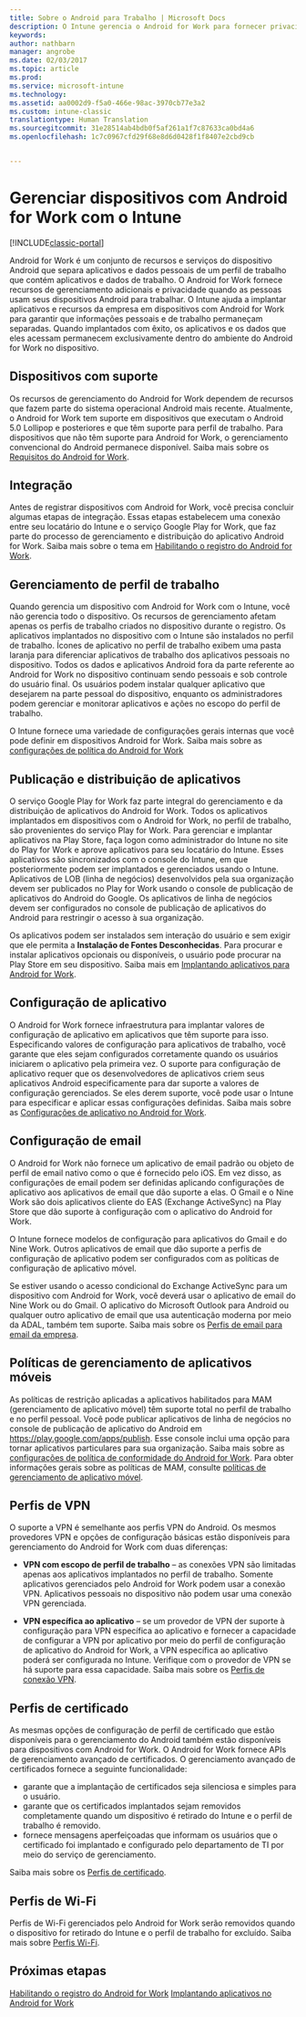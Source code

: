 ```yaml
---
title: Sobre o Android para Trabalho | Microsoft Docs
description: O Intune gerencia o Android for Work para fornecer privacidade e recursos de gerenciamento adicionais quando as pessoas usam seus dispositivos Android para trabalhar.
keywords: 
author: nathbarn
manager: angrobe
ms.date: 02/03/2017
ms.topic: article
ms.prod: 
ms.service: microsoft-intune
ms.technology: 
ms.assetid: aa0002d9-f5a0-466e-98ac-3970cb77e3a2
ms.custom: intune-classic
translationtype: Human Translation
ms.sourcegitcommit: 31e28514ab4bdb0f5af261a1f7c87633ca0bd4a6
ms.openlocfilehash: 1c7c0967cfd29f68e8d6d0428f1f8407e2cbd9cb


---
```


# <a name="manage-android-for-work-devices-with-intune"></a>Gerenciar dispositivos com Android for Work com o Intune

[!INCLUDE[classic-portal](../includes/classic-portal.md)]

Android for Work é um conjunto de recursos e serviços do dispositivo Android que separa aplicativos e dados pessoais de um perfil de trabalho que contém aplicativos e dados de trabalho. O Android for Work fornece recursos de gerenciamento adicionais e privacidade quando as pessoas usam seus dispositivos Android para trabalhar. O Intune ajuda a implantar aplicativos e recursos da empresa em dispositivos com Android for Work para garantir que informações pessoais e de trabalho permaneçam separadas. Quando implantados com êxito, os aplicativos e os dados que eles acessam permanecem exclusivamente dentro do ambiente do Android for Work no dispositivo.

## <a name="supported-devices"></a>Dispositivos com suporte

Os recursos de gerenciamento do Android for Work dependem de recursos que fazem parte do sistema operacional Android mais recente. Atualmente, o Android for Work tem suporte em dispositivos que executam o Android 5.0 Lollipop e posteriores e que têm suporte para perfil de trabalho. Para dispositivos que não têm suporte para Android for Work, o gerenciamento convencional do Android permanece disponível. Saiba mais sobre os [Requisitos do Android for Work](https://support.google.com/work/android/answer/6174145?hl=en&ref_topic=6151012).

## <a name="onboarding"></a>Integração

Antes de registrar dispositivos com Android for Work, você precisa concluir algumas etapas de integração. Essas etapas estabelecem uma conexão entre seu locatário do Intune e o serviço Google Play for Work, que faz parte do processo de gerenciamento e distribuição do aplicativo Android for Work. Saiba mais sobre o tema em [Habilitando o registro do Android for Work](https://docs.microsoft.com/intune/deploy-use/set-up-android-for-work).

## <a name="work-profile-management"></a>Gerenciamento de perfil de trabalho

Quando gerencia um dispositivo com Android for Work com o Intune, você não gerencia todo o dispositivo. Os recursos de gerenciamento afetam apenas os perfis de trabalho criados no dispositivo durante o registro. Os aplicativos implantados no dispositivo com o Intune são instalados no perfil de trabalho. Ícones de aplicativo no perfil de trabalho exibem uma pasta laranja para diferenciar aplicativos de trabalho dos aplicativos pessoais no dispositivo. Todos os dados e aplicativos Android fora da parte referente ao Android for Work no dispositivo continuam sendo pessoais e sob controle do usuário final. Os usuários podem instalar qualquer aplicativo que desejarem na parte pessoal do dispositivo, enquanto os administradores podem gerenciar e monitorar aplicativos e ações no escopo do perfil de trabalho.

O Intune fornece uma variedade de configurações gerais internas que você pode definir em dispositivos Android for Work. Saiba mais sobre as [configurações de política do Android for Work](android-for-work-policy-settings-in-microsoft-intune.md)

## <a name="app-publishing-and-distribution"></a>Publicação e distribuição de aplicativos

O serviço Google Play for Work faz parte integral do gerenciamento e da distribuição de aplicativos do Android for Work. Todos os aplicativos implantados em dispositivos com o Android for Work, no perfil de trabalho, são provenientes do serviço Play for Work. Para gerenciar e implantar aplicativos na Play Store, faça logon como administrador do Intune no site do Play for Work e aprove aplicativos para seu locatário do Intune. Esses aplicativos são sincronizados com o console do Intune, em que posteriormente podem ser implantados e gerenciados usando o Intune. Aplicativos de LOB (linha de negócios) desenvolvidos pela sua organização devem ser publicados no Play for Work usando o console de publicação de aplicativos do Android do Google. Os aplicativos de linha de negócios devem ser configurados no console de publicação de aplicativos do Android para restringir o acesso à sua organização.

Os aplicativos podem ser instalados sem interação do usuário e sem exigir que ele permita a **Instalação de Fontes Desconhecidas**. Para procurar e instalar aplicativos opcionais ou disponíveis, o usuário pode procurar na Play Store em seu dispositivo. Saiba mais em [Implantando aplicativos para Android for Work](https://docs.microsoft.com/intune/deploy-use/android-for-work-apps).

## <a name="app-configuration"></a>Configuração de aplicativo

O Android for Work fornece infraestrutura para implantar valores de configuração de aplicativo em aplicativos que têm suporte para isso. Especificando valores de configuração para aplicativos de trabalho, você garante que eles sejam configurados corretamente quando os usuários iniciarem o aplicativo pela primeira vez. O suporte para configuração de aplicativo requer que os desenvolvedores de aplicativos criem seus aplicativos Android especificamente para dar suporte a valores de configuração gerenciados. Se eles derem suporte, você pode usar o Intune para especificar e aplicar essas configurações definidas. Saiba mais sobre as [Configurações de aplicativo no Android for Work](afw-app-configuration-policy.md).

## <a name="email-configuration"></a>Configuração de email

O Android for Work não fornece um aplicativo de email padrão ou objeto de perfil de email nativo como o que é fornecido pelo iOS. Em vez disso, as configurações de email podem ser definidas aplicando configurações de aplicativo aos aplicativos de email que dão suporte a elas. O Gmail e o Nine Work são dois aplicativos cliente do EAS (Exchange ActiveSync) na Play Store que dão suporte à configuração com o aplicativo do Android for Work.

O Intune fornece modelos de configuração para aplicativos do Gmail e do Nine Work. Outros aplicativos de email que dão suporte a perfis de configuração de aplicativo podem ser configurados com as políticas de configuração de aplicativo móvel.

Se estiver usando o acesso condicional do Exchange ActiveSync para um dispositivo com Android for Work, você deverá usar o aplicativo de email do Nine Work ou do Gmail. O aplicativo do Microsoft Outlook para Android ou qualquer outro aplicativo de email que usa autenticação moderna por meio da ADAL, também tem suporte. Saiba mais sobre os [Perfis de email para email da empresa](configure-access-to-corporate-email-using-email-profiles-with-microsoft-intune.md).

## <a name="mobile-app-management-policies"></a>Políticas de gerenciamento de aplicativos móveis

As políticas de restrição aplicadas a aplicativos habilitados para MAM (gerenciamento de aplicativo móvel) têm suporte total no perfil de trabalho e no perfil pessoal. Você pode publicar aplicativos de linha de negócios no console de publicação de aplicativo do Android em https://play.google.com/apps/publish. Esse console inclui uma opção para tornar aplicativos particulares para sua organização. Saiba mais sobre as [configurações de política de conformidade do Android for Work](afw-compliance-policy-settings-in-microsoft-intune.md). Para obter informações gerais sobre as políticas de MAM, consulte [políticas de gerenciamento de aplicativo móvel](protect-app-data-using-mobile-app-management-policies-with-microsoft-intune.md).

## <a name="vpn-profiles"></a>Perfis de VPN

O suporte a VPN é semelhante aos perfis VPN do Android. Os mesmos provedores VPN e opções de configuração básicas estão disponíveis para gerenciamento do Android for Work com duas diferenças:

-  **VPN com escopo de perfil de trabalho** – as conexões VPN são limitadas apenas aos aplicativos implantados no perfil de trabalho. Somente aplicativos gerenciados pelo Android for Work podem usar a conexão VPN. Aplicativos pessoais no dispositivo não podem usar uma conexão VPN gerenciada.

-  **VPN específica ao aplicativo** – se um provedor de VPN der suporte à configuração para VPN específica ao aplicativo e fornecer a capacidade de configurar a VPN por aplicativo por meio do perfil de configuração de aplicativo do Android for Work, a VPN específica ao aplicativo poderá ser configurada no Intune. Verifique com o provedor de VPN se há suporte para essa capacidade. Saiba mais sobre os [Perfis de conexão VPN](vpn-connections-in-microsoft-intune.md).

## <a name="certificate-profiles"></a>Perfis de certificado

As mesmas opções de configuração de perfil de certificado que estão disponíveis para o gerenciamento do Android também estão disponíveis para dispositivos com Android for Work. O Android for Work fornece APIs de gerenciamento avançado de certificados. O gerenciamento avançado de certificados fornece a seguinte funcionalidade:

- garante que a implantação de certificados seja silenciosa e simples para o usuário.
-  garante que os certificados implantados sejam removidos completamente quando um dispositivo é retirado do Intune e o perfil de trabalho é removido.
-  fornece mensagens aperfeiçoadas que informam os usuários que o certificado foi implantado e configurado pelo departamento de TI por meio do serviço de gerenciamento.

Saiba mais sobre os [Perfis de certificado](secure-resource-access-with-certificate-profiles.md).

## <a name="wi-fi-profiles"></a>Perfis de Wi-Fi

Perfis de Wi-Fi gerenciados pelo Android for Work serão removidos quando o dispositivo for retirado do Intune e o perfil de trabalho for excluído. Saiba mais sobre [Perfis Wi-Fi](wi-fi-connections-in-microsoft-intune.md).

## <a name="next-steps"></a>Próximas etapas
[Habilitando o registro do Android for Work](https://docs.microsoft.com/en-us/intune/deploy-use/set-up-android-for-work)
[Implantando aplicativos no Android for Work](https://docs.microsoft.com/en-us/intune/deploy-use/android-for-work-apps)



<!--HONumber=Feb17_HO1-->


